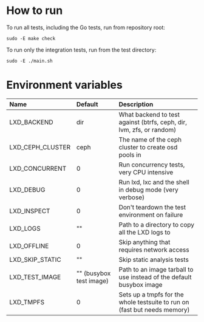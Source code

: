 # How to run

To run all tests, including the Go tests, run from repository root:

    sudo -E make check

To run only the integration tests, run from the test directory:

    sudo -E ./main.sh

# Environment variables

Name                            | Default                   | Description
:--                             | :---                      | :----------
LXD\_BACKEND                    | dir                       | What backend to test against (btrfs, ceph, dir, lvm, zfs, or random)
LXD\_CEPH\_CLUSTER              | ceph                      | The name of the ceph cluster to create osd pools in
LXD\_CONCURRENT                 | 0                         | Run concurrency tests, very CPU intensive
LXD\_DEBUG                      | 0                         | Run lxd, lxc and the shell in debug mode (very verbose)
LXD\_INSPECT                    | 0                         | Don't teardown the test environment on failure
LXD\_LOGS                       | ""                        | Path to a directory to copy all the LXD logs to
LXD\_OFFLINE                    | 0                         | Skip anything that requires network access
LXD\_SKIP\_STATIC               | ""                        | Skip static analysis tests
LXD\_TEST\_IMAGE                | "" (busybox test image)   | Path to an image tarball to use instead of the default busybox image
LXD\_TMPFS                      | 0                         | Sets up a tmpfs for the whole testsuite to run on (fast but needs memory)
